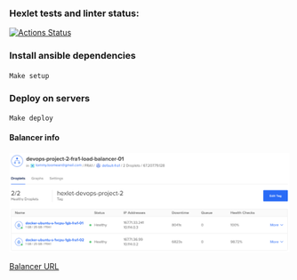 ### Hexlet tests and linter status:
[![Actions Status](https://github.com/Toomean/devops-for-programmers-project-lvl2/workflows/hexlet-check/badge.svg)](https://github.com/Toomean/devops-for-programmers-project-lvl2/actions)

### Install ansible dependencies
`Make setup`

### Deploy on servers
`Make deploy`

#### Balancer info
![Balancer screenshot](https://raw.githubusercontent.com/Toomean/devops-for-programmers-project-lvl2/main/.github/images/balancer.png)

[Balancer URL](hexlet.project-2.toomean.com)